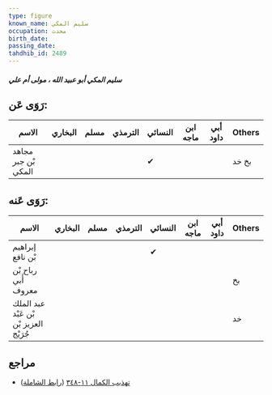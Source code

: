 ```yaml
---
type: figure
known_name: سليم المكي
occupation: محدث
birth_date:
passing_date:
tahdhib_id: 2489
---
```

##### سليم المكي أبو عبيد الله ، مولى أم علي

## رَوَى عَن:
| الاسم               | البخاري | مسلم | الترمذي | النسائي | ابن ماجه | أبي داود | Others |
| ------------------- | ------- | ---- | ------- | ------- | -------- | -------- | ------ |
| مجاهد بْن جبر المكي |         |      |         | ✔       |          |          | بخ خد  |
## رَوَى عَنه:
| الاسم                                  | البخاري | مسلم | الترمذي | النسائي | ابن ماجه | أبي داود | Others |
| -------------------------------------- | ------- | ---- | ------- | ------- | -------- | -------- | ------ |
| إبراهيم بْن نافع                       |         |      |         | ✔       |          |          |        |
| رباح بْن أَبي معروف                    |         |      |         |         |          |          | بخ     |
| عبد الملك بْن عَبْد العزيز بْن جُرَيْج |         |      |         |         |          |          | خد     |
## مراجع
- [تهذيب الكمال ١١-٣٤٨](obsidian://open?vault=Tahdhib-al-Kamal&file=Figures/٢٤٨٩-سليم%20المكي%20أبو%20عبيد%20الله%20،%20مولى%20أم%20علي) ([رابط الشاملة](https://shamela.ws/book/3722/5668))